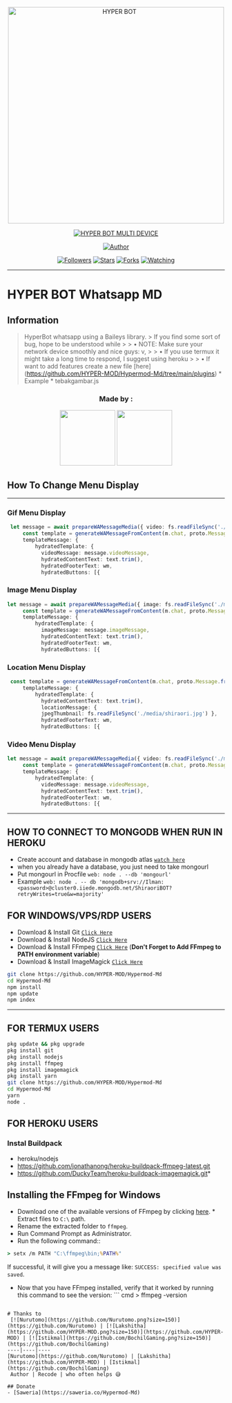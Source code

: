 <p align="center">
<img src="https://telegra.ph/file/06db0eb84b88d11d76e6a.jpg" alt="HYPER BOT" width="500"/>


</p>
<p align="center">
<a href="#"><img title="HYPER BOT MULTI DEVICE" src="https://img.shields.io/badge/HYPER BOT MULTI DEVICE-green?colorA=%23ff0000&colorB=%23017e40&style=for-the-badge"></a>
</p>
<p align="center">
<a href="https://github.com/HYPER-MOD/Hypermod-Md"><img title="Author" src="https://img.shields.io/badge/Author-Lakshitha-red.svg?style=for-the-badge&logo=github"></a>
</p>
<p align="center">
<a href="https://github.com/HYPER-MOD/Hypermod-Md"><img title="Followers" src="https://img.shields.io/github/followers/Hypermod-Md?color=blue&style=flat-square"></a>
<a href="https://github.com/HYPER-MOD/Hypermod-Md"><img title="Stars" src="https://img.shields.io/github/stars/HYPER-MOD/Hypermod-Md/?color=red&style=flat-square"></a>
<a href="https://github.com/HYPER-MOD/Hypermod-Md/network/members"><img title="Forks" src="https://img.shields.io/github/forks/HYPER-MOD/Hypermod-Md/?color=red&style=flat-square"></a>
<a href="https://github.com/HYPER-MOD/Hypermod-Md/watchers"><img title="Watching" src="https://img.shields.io/github/watchers/HYPER-MOD/Hypermod-Md/?label=Watchers&color=blue&style=flat-square"></a>
</p>

---

# HYPER BOT Whatsapp MD
## Information
> HyperBot whatsapp using a Baileys library. > If you find some sort of bug, hope to be understood while > > • NOTE: Make sure your network device smoothly and nice guys: v, > > • If you use termux it might take a long time to respond, I suggest using heroku > > • If want to add features create a new file [here] (https://github.com/HYPER-MOD/Hypermod-Md/tree/main/plugins) * Example * tebakgambar.js


<h3 align="center">Made by :</h3>
<p align="center">
  <a href="https://github.com/HYPER-MOD"><img src="https://github.com/HYPER-MOD.png?size=128" height="128" width="128" /></a>
  <a href="https://github.com/BochilGaming"><img src="https://github.com/BochilGaming.png?size=128" height="128" width="128" /></a>
</p>

## How To Change Menu Display
----
### Gif Menu Display
```ts
 let message = await prepareWAMessageMedia({ video: fs.readFileSync('./media/shiro.mp4'), gifPlayback: true }, { upload: conn.waUploadToServer })
     const template = generateWAMessageFromContent(m.chat, proto.Message.fromObject({
     templateMessage: {
         hydratedTemplate: {
           videoMessage: message.videoMessage,
           hydratedContentText: text.trim(),
           hydratedFooterText: wm,
           hydratedButtons: [{
```

### Image Menu Display
```ts
let message = await prepareWAMessageMedia({ image: fs.readFileSync('./media/shiraori.jpg')}, { upload: conn.waUploadToServer })
     const template = generateWAMessageFromContent(m.chat, proto.Message.fromObject({
     templateMessage: {
         hydratedTemplate: {
           imageMessage: message.imageMessage,
           hydratedContentText: text.trim(),
           hydratedFooterText: wm,
           hydratedButtons: [{
```

### Location Menu Display
```ts
 const template = generateWAMessageFromContent(m.chat, proto.Message.fromObject({
     templateMessage: {
         hydratedTemplate: {
           hydratedContentText: text.trim(),
           locationMessage: { 
           jpegThumbnail: fs.readFileSync('./media/shiraori.jpg') },
           hydratedFooterText: wm,
           hydratedButtons: [{       
```

### Video Menu Display
```ts
let message = await prepareWAMessageMedia({ video: fs.readFileSync('./media/shiro.mp4')}, { upload: conn.waUploadToServer })
     const template = generateWAMessageFromContent(m.chat, proto.Message.fromObject({
     templateMessage: {
         hydratedTemplate: {
           videoMessage: message.videoMessage,
           hydratedContentText: text.trim(),
           hydratedFooterText: wm,
           hydratedButtons: [{           	
```
----           


## HOW TO CONNECT TO MONGODB WHEN RUN IN HEROKU

* Create account and database in mongodb atlas [`watch here`](https://youtu.be/rPqRyYJmx2g)
* when you already have a database, you just need to take mongourl
* Put mongourl in Procfile `web: node . --db 'mongourl'`
* Example `web: node . -- db 'mongodb+srv://Ilman:<password>@cluster0.iiede.mongodb.net/ShiraoriBOT?retryWrites=true&w=majority'`


## FOR WINDOWS/VPS/RDP USERS 
* Download & Install Git [`Click Here`](https://git-scm.com/downloads) 
* Download & Install NodeJS [`Click Here`](https://nodejs.org/en/download) 
* Download & Install FFmpeg [`Click Here`](https://ffmpeg.org/download.html) (**Don't Forget to Add FFmpeg to PATH environment variable**) 
* Download & Install ImageMagick [`Click Here`](https://imagemagick.org/script/download.php)

```bash
git clone https://github.com/HYPER-MOD/Hypermod-Md
cd Hypermod-Md
npm install
npm update
npm index
```

---------

## FOR TERMUX USERS
```bash
pkg update && pkg upgrade
pkg install git
pkg install nodejs
pkg install ffmpeg
pkg install imagemagick
pkg install yarn
git clone https://github.com/HYPER-MOD/Hypermod-Md
cd Hypermod-Md
yarn
node .
```

## FOR HEROKU USERS

### Instal Buildpack
* heroku/nodejs
* https://github.com/jonathanong/heroku-buildpack-ffmpeg-latest.git
* https://github.com/DuckyTeam/heroku-buildpack-imagemagick.git*

## Installing the FFmpeg for Windows 
* Download one of the available versions of FFmpeg by clicking [here](https://www.gyan.dev/ffmpeg/builds/). * Extract files to `C:\` path. 
* Rename the extracted folder to `ffmpeg`. 
* Run Command Prompt as Administrator. 
* Run the following command::
```cmd
> setx /m PATH "C:\ffmpeg\bin;%PATH%"
```
If successful, it will give you a message like: `SUCCESS: specified value was saved`. 
* Now that you have FFmpeg installed, verify that it worked by running this command to see the version: ``` cmd > ffmpeg -version
```

# Thanks to
 [![Nurutomo](https://github.com/Nurutomo.png?size=150)](https://github.com/Nurutomo) | [![Lakshitha](https://github.com/HYPER-MOD.png?size=150)](https://github.com/HYPER-MOD) | [![Istikmal](https://github.com/BochilGaming.png?size=150)](https://github.com/BochilGaming)
----|----|----
[Nurutomo](https://github.com/Nurutomo) | [Lakshitha](https://github.com/HYPER-MOD) | [Istikmal](https://github.com/BochilGaming)
 Author | Recode | who often helps 😅

## Donate
- [Saweria](https://saweria.co/Hypermod-Md)
